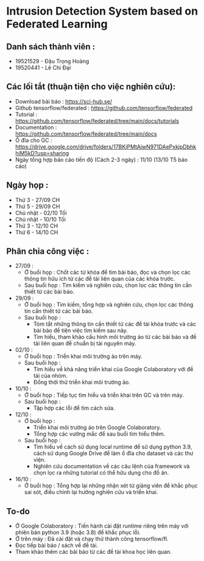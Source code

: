 # Intrusion Detection System based on Federated Learning
## Danh sách thành viên :
- 19521529 - Đậu Trọng Hoàng
- 19520441 - Lê Chí Đại


## Các lối tắt (thuận tiện cho việc nghiên cứu):
- Download bài báo : https://sci-hub.se/
- Github tensorflow/federated : https://github.com/tensorflow/federated
- Tutorial : https://github.com/tensorflow/federated/tree/main/docs/tutorials
- Documentation : https://github.com/tensorflow/federated/tree/main/docs
- Ổ đĩa cho GC : https://drive.google.com/drive/folders/17BKiPMtAjwN971DAePxkjpDbhkhiM5kD?usp=sharing
- Ngày tổng hợp báo cáo tiến độ (Cách 2-3 ngày) : 11/10 (13/10 T5 báo cáo)


## Ngày họp :
- Thứ 3 - 27/09 CH
- Thứ 5 - 29/09 CH
- Chủ nhật - 02/10 Tối
- Chủ nhật - 10/10 Tối
- Thứ 3 - 12/10 CH
- Thứ 6 - 14/10 CH

## Phân chia công việc :
- 27/09 : 
  - Ở buổi họp : Chốt các từ khóa để tìm bài báo, đọc và chọn lọc các thông tin hữu ích từ các đề tài liên quan của các khóa trước.
  - Sau buổi họp : Tìm kiếm và nghiên cứu, chọn lọc các thông tin cần thiết từ các bài báo.
- 29/09 : 
  - Ở buổi họp : Tìm kiếm, tổng hợp và nghiên cứu, chọn lọc các thông tin cần thiết từ các bài báo.
  - Sau buổi họp : 
    - Tóm tắt những thông tin cần thiết từ các đề tài khóa trước và các bài báo để tiện việc tìm kiếm sau này. 
    - Tìm hiểu, tham khảo cấu hình môi trường ảo từ các bài báo và đề tài liên quan để chuẩn bị tài nguyên máy.
- 02/10 :
  - Ở buổi họp : Triển khai môi trường ảo trên máy.
  - Sau buổi họp : 
    - Tìm hiểu về khả năng triển khai của Google Colaboratory với đề tài của nhóm.
    - Đồng thời thử triển khai môi trường ảo.
- 10/10 :
  - Ở buổi họp : Tiếp tục tìm hiểu và triển khai trên GC và trên máy.
  - Sau buổi họp :
    - Tập hợp các lỗi để tìm cách sửa.
- 12/10 :
  - Ở buổi họp : 
    - Triển khai môi trường ảo trên Google Colaboratory. 
    - Tổng hợp các vướng mắc để sau buổi tìm hiểu thêm.
  - Sau buổi họp : 
    - Tìm hiểu về cách sử dụng local runtime để sử dụng python 3.9, cách sử dụng Google Drive để làm ổ đĩa cho dataset và các thư viện.
    - Nghiên cứu documentation về các câu lệnh của framework và chọn lọc ra những tutorial có thể hữu dụng cho đồ án.
- 16/10 :
  - Ở buổi họp : Tổng hợp lại những nhận xét từ giảng viên để khắc phục sai sót, điều chỉnh lại hướng nghiên cứu và triển khai. 

## To-do
- Ở Google Colaboratory : Tiến hành cài đặt runtime riêng trên máy với phiên bản python 3.9 (hoặc 3.8) để khắc phục lỗi.
- Ở trên máy : Đã cài đặt và chạy thử thành công tensorflow/fl.
- Đọc tiếp bài báo / sách về đề tài.
- Tham khảo thêm các bài báo từ các đề tài khoa học liên quan.
